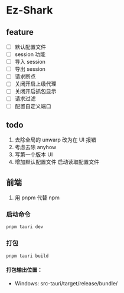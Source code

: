 # Ez-Shark

## feature

- [ ] 默认配置文件
- [ ] session 功能
- [ ] 导入 session
- [ ] 导出 session
- [ ] 请求断点
- [ ] 关闭开启上级代理
- [ ] 关闭开启抓包显示
- [ ] 请求过滤
- [ ] 配置自定义端口

## todo

1. 去除全局的 unwarp 改为在 UI 报错
2. 考虑去除 anyhow
3. 写第一个版本 UI
4. 增加默认配置文件 启动读取配置文件

## 前端

1. 用 pnpm 代替 npm

### 启动命令

```bash
pnpm tauri dev
```

### 打包

```bash
pnpm tauri build
```

#### 打包输出位置：

- Windows: src-tauri/target/release/bundle/

